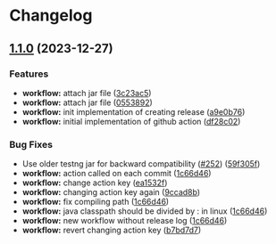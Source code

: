 # Changelog

## [1.1.0](https://github.com/cong258258/microbat/compare/v1.0.0...v1.1.0) (2023-12-27)


### Features

* **workflow:** attach jar file ([3c23ac5](https://github.com/cong258258/microbat/commit/3c23ac55ac9ce6b3f263c83d464fcca76a314f31))
* **workflow:** attach jar file ([0553892](https://github.com/cong258258/microbat/commit/05538929b214184a8596dca135e6b818d75847f3))
* **workflow:** init implementation of creating release ([a9e0b76](https://github.com/cong258258/microbat/commit/a9e0b76ba0819964a1c3d2b4c50b30c3989d465b))
* **workflow:** initial implementation of github action ([df28c02](https://github.com/cong258258/microbat/commit/df28c026173f5eb0e6204abdbd8829e745632939))


### Bug Fixes

* Use older testng jar for backward compatibility ([#252](https://github.com/cong258258/microbat/issues/252)) ([59f305f](https://github.com/cong258258/microbat/commit/59f305f72978b31dc04a89f5a30d63e4603ff411))
* **workflow:** action called on each commit ([1c66d46](https://github.com/cong258258/microbat/commit/1c66d469e66e3d5317ebfcbfa3064939f9b83534))
* **workflow:** change action key ([ea1532f](https://github.com/cong258258/microbat/commit/ea1532fab37d925ae0947b11a27f4b7273c31ea9))
* **workflow:** changing action key again ([9ccad8b](https://github.com/cong258258/microbat/commit/9ccad8b07af565d048859b3a55e48cc73ff252a2))
* **workflow:** fix compiling path ([1c66d46](https://github.com/cong258258/microbat/commit/1c66d469e66e3d5317ebfcbfa3064939f9b83534))
* **workflow:** java classpath should be divided by : in linux ([1c66d46](https://github.com/cong258258/microbat/commit/1c66d469e66e3d5317ebfcbfa3064939f9b83534))
* **workflow:** new workflow without release log ([1c66d46](https://github.com/cong258258/microbat/commit/1c66d469e66e3d5317ebfcbfa3064939f9b83534))
* **workflow:** revert changing action key ([b7bd7d7](https://github.com/cong258258/microbat/commit/b7bd7d70e50b0d41d94966d47d4c5dc7689933ac))
